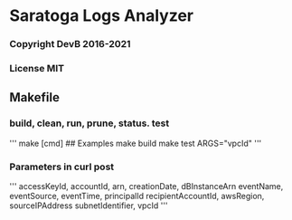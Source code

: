 # Saratoga Logs Analyzer
### Copyright DevB 2016-2021

### License MIT

## Makefile
### build, clean, run, prune, status. test
'''
    make [cmd]
    ## Examples
    make build
    make test ARGS="vpcId"
'''

### Parameters in curl post
'''
accessKeyId, accountId, arn, creationDate, dBInstanceArn
eventName, eventSource, eventTime, principalId
recipientAccountId, awsRegion, sourceIPAddress
subnetIdentifier, vpcId
'''